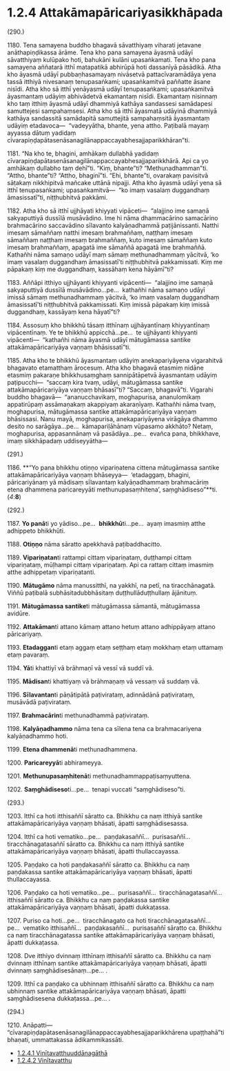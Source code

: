 

# 1.2.4 Attakāmapāricariyasikkhāpada




(290.)

1180\. Tena samayena buddho bhagavā sāvatthiyaṃ viharati jetavane anāthapiṇḍikassa ārāme. Tena kho pana samayena āyasmā udāyī sāvatthiyaṃ kulūpako hoti, bahukāni kulāni upasaṅkamati. Tena kho pana samayena aññatarā itthī matapatikā abhirūpā hoti dassanīyā pāsādikā. Atha kho āyasmā udāyī pubbaṇhasamayaṃ nivāsetvā pattacīvaramādāya yena tassā itthiyā nivesanaṃ tenupasaṅkami; upasaṅkamitvā paññatte āsane nisīdi. Atha kho sā itthī yenāyasmā udāyī tenupasaṅkami; upasaṅkamitvā āyasmantaṃ udāyiṃ abhivādetvā ekamantaṃ nisīdi. Ekamantaṃ nisinnaṃ kho taṃ itthiṃ āyasmā udāyī dhammiyā kathāya sandassesi samādapesi samuttejesi sampahaṃsesi. Atha kho sā itthī āyasmatā udāyinā dhammiyā kathāya sandassitā samādapitā samuttejitā sampahaṃsitā āyasmantaṃ udāyiṃ etadavoca—  “vadeyyātha, bhante, yena attho. Paṭibalā mayaṃ ayyassa dātuṃ yadidaṃ cīvarapiṇḍapātasenāsanagilānappaccayabhesajjaparikkhāran”ti.




1181\. “Na kho te, bhagini, amhākaṃ dullabhā yadidaṃ cīvarapiṇḍapātasenāsanagilānappaccayabhesajjaparikkhārā. Api ca yo amhākaṃ dullabho taṃ dehī”ti. “Kiṃ, bhante”ti? “Methunadhamman”ti. “Attho, bhante”ti? “Attho, bhaginī”ti. “Ehi, bhante”ti, ovarakaṃ pavisitvā sāṭakaṃ nikkhipitvā mañcake uttānā nipajji. Atha kho āyasmā udāyī yena sā itthī tenupasaṅkami; upasaṅkamitvā—  “ko imaṃ vasalaṃ duggandhaṃ āmasissatī”ti, niṭṭhubhitvā pakkāmi.




1182\. Atha kho sā itthī ujjhāyati khiyyati vipāceti—  “alajjino ime samaṇā sakyaputtiyā dussīlā musāvādino. Ime hi nāma dhammacārino samacārino brahmacārino saccavādino sīlavanto kalyāṇadhammā paṭijānissanti. Natthi imesaṃ sāmaññaṃ natthi imesaṃ brahmaññaṃ, naṭṭhaṃ imesaṃ sāmaññaṃ naṭṭhaṃ imesaṃ brahmaññaṃ, kuto imesaṃ sāmaññaṃ kuto imesaṃ brahmaññaṃ, apagatā ime sāmaññā apagatā ime brahmaññā. Kathañhi nāma samaṇo udāyī maṃ sāmaṃ methunadhammaṃ yācitvā, ‘ko imaṃ vasalaṃ duggandhaṃ āmasissatī’ti niṭṭhubhitvā pakkamissati. Kiṃ me pāpakaṃ kiṃ me duggandhaṃ, kassāhaṃ kena hāyāmī”ti?




1183\. Aññāpi itthiyo ujjhāyanti khiyyanti vipācenti—  “alajjino ime samaṇā sakyaputtiyā dussīlā musāvādino…pe…  kathañhi nāma samaṇo udāyī imissā sāmaṃ methunadhammaṃ yācitvā, ‘ko imaṃ vasalaṃ duggandhaṃ āmasissatī’ti niṭṭhubhitvā pakkamissati. Kiṃ imissā pāpakaṃ kiṃ imissā duggandhaṃ, kassāyaṃ kena hāyatī”ti?




1184\. Assosuṃ kho bhikkhū tāsaṃ itthīnaṃ ujjhāyantīnaṃ khiyyantīnaṃ vipācentīnaṃ. Ye te bhikkhū appicchā…pe…  te ujjhāyanti khiyyanti vipācenti—  “kathañhi nāma āyasmā udāyī mātugāmassa santike attakāmapāricariyāya vaṇṇaṃ bhāsissatī”ti.




1185\. Atha kho te bhikkhū āyasmantaṃ udāyiṃ anekapariyāyena vigarahitvā bhagavato etamatthaṃ ārocesuṃ. Atha kho bhagavā etasmiṃ nidāne etasmiṃ pakaraṇe bhikkhusaṃghaṃ sannipātāpetvā āyasmantaṃ udāyiṃ paṭipucchi—  “saccaṃ kira tvaṃ, udāyi, mātugāmassa santike attakāmapāricariyāya vaṇṇaṃ bhāsasī”ti? “Saccaṃ, bhagavā”ti. Vigarahi buddho bhagavā—  “ananucchavikaṃ, moghapurisa, ananulomikaṃ appatirūpaṃ assāmaṇakaṃ akappiyaṃ akaraṇīyaṃ. Kathañhi nāma tvaṃ, moghapurisa, mātugāmassa santike attakāmapāricariyāya vaṇṇaṃ bhāsissasi. Nanu mayā, moghapurisa, anekapariyāyena virāgāya dhammo desito no sarāgāya…pe…  kāmapariḷāhānaṃ vūpasamo akkhāto? Netaṃ, moghapurisa, appasannānaṃ vā pasādāya…pe…  evañca pana, bhikkhave, imaṃ sikkhāpadaṃ uddiseyyātha—




(291.)

1186\. **“Yo pana bhikkhu otiṇṇo vipariṇatena cittena mātugāmassa santike attakāmapāricariyāya vaṇṇaṃ bhāseyya—  ‘etadaggaṃ, bhagini, pāricariyānaṃ yā mādisaṃ sīlavantaṃ kalyāṇadhammaṃ brahmacāriṃ etena dhammena paricareyyāti methunupasaṃhitena’, saṃghādiseso”**ti. (*4*:**8**)




(292.)

1187\. **Yo panā**ti yo yādiso…pe…  **bhikkhū**ti…pe…  ayaṃ imasmiṃ atthe adhippeto bhikkhūti.




1188\. **Otiṇṇo** nāma sāratto apekkhavā paṭibaddhacitto.




1189\. **Vipariṇatan**ti rattampi cittaṃ vipariṇataṃ, duṭṭhampi cittaṃ vipariṇataṃ, mūḷhampi cittaṃ vipariṇataṃ. Api ca rattaṃ cittaṃ imasmiṃ atthe adhippetaṃ vipariṇatanti.




1190\. **Mātugāmo** nāma manussitthī, na yakkhī, na petī, na tiracchānagatā. Viññū paṭibalā subhāsitadubbhāsitaṃ duṭṭhullāduṭṭhullaṃ ājānituṃ.




1191\. **Mātugāmassa santike**ti mātugāmassa sāmantā, mātugāmassa avidūre.




1192\. **Attakāman**ti attano kāmaṃ attano hetuṃ attano adhippāyaṃ attano pāricariyaṃ.




1193\. **Etadaggan**ti etaṃ aggaṃ etaṃ seṭṭhaṃ etaṃ mokkhaṃ etaṃ uttamaṃ etaṃ pavaraṃ.




1194\. **Yā**ti khattiyī vā brāhmaṇī vā vessī vā suddī vā.




1195\. **Mādisan**ti khattiyaṃ vā brāhmaṇaṃ vā vessaṃ vā suddaṃ vā.




1196\. **Sīlavantan**ti pāṇātipātā paṭivirataṃ, adinnādānā paṭivirataṃ, musāvādā paṭivirataṃ.




1197\. **Brahmacārin**ti methunadhammā paṭivirataṃ.




1198\. **Kalyāṇadhammo** nāma tena ca sīlena tena ca brahmacariyena kalyāṇadhammo hoti.




1199\. **Etena dhammenā**ti methunadhammena.




1200\. **Paricareyyā**ti abhirameyya.




1201\. **Methunupasaṃhitenā**ti methunadhammappaṭisaṃyuttena.




1202\. **Saṃghādiseso**ti…pe…  tenapi vuccati “saṃghādiseso”ti.




(293.)

1203\. Itthī ca hoti itthisaññī sāratto ca. Bhikkhu ca naṃ itthiyā santike attakāmapāricariyāya vaṇṇaṃ bhāsati, āpatti saṃghādisesassa.




1204\. Itthī ca hoti vematiko…pe…  paṇḍakasaññī…  purisasaññī…  tiracchānagatasaññī sāratto ca. Bhikkhu ca naṃ itthiyā santike attakāmapāricariyāya vaṇṇaṃ bhāsati, āpatti thullaccayassa.




1205\. Paṇḍako ca hoti paṇḍakasaññī sāratto ca. Bhikkhu ca naṃ paṇḍakassa santike attakāmapāricariyāya vaṇṇaṃ bhāsati, āpatti thullaccayassa.




1206\. Paṇḍako ca hoti vematiko…pe…  purisasaññī…  tiracchānagatasaññī…  itthisaññī sāratto ca. Bhikkhu ca naṃ paṇḍakassa santike attakāmapāricariyāya vaṇṇaṃ bhāsati, āpatti dukkaṭassa.




1207\. Puriso ca hoti…pe…  tiracchānagato ca hoti tiracchānagatasaññī…pe…  vematiko itthisaññī…  paṇḍakasaññī…  purisasaññī sāratto ca. Bhikkhu ca naṃ tiracchānagatassa santike attakāmapāricariyāya vaṇṇaṃ bhāsati, āpatti dukkaṭassa.




1208\. Dve itthiyo dvinnaṃ itthīnaṃ itthisaññī sāratto ca. Bhikkhu ca naṃ dvinnaṃ itthīnaṃ santike attakāmapāricariyāya vaṇṇaṃ bhāsati, āpatti dvinnaṃ saṃghādisesānaṃ…pe… .




1209\. Itthī ca paṇḍako ca ubhinnaṃ itthisaññī sāratto ca. Bhikkhu ca naṃ ubhinnaṃ santike attakāmapāricariyāya vaṇṇaṃ bhāsati, āpatti saṃghādisesena dukkaṭassa…pe… .




(294.)

1210\. Anāpatti—  “cīvarapiṇḍapātasenāsanagilānappaccayabhesajjaparikkhārena upaṭṭhahā”ti bhaṇati, ummattakassa ādikammikassāti.

* [1.2.4.1 Vinītavatthuuddānagāthā](1.2.4/1.2.4.1.md)
* [1.2.4.2 Vinītavatthu](1.2.4/1.2.4.2.md)



